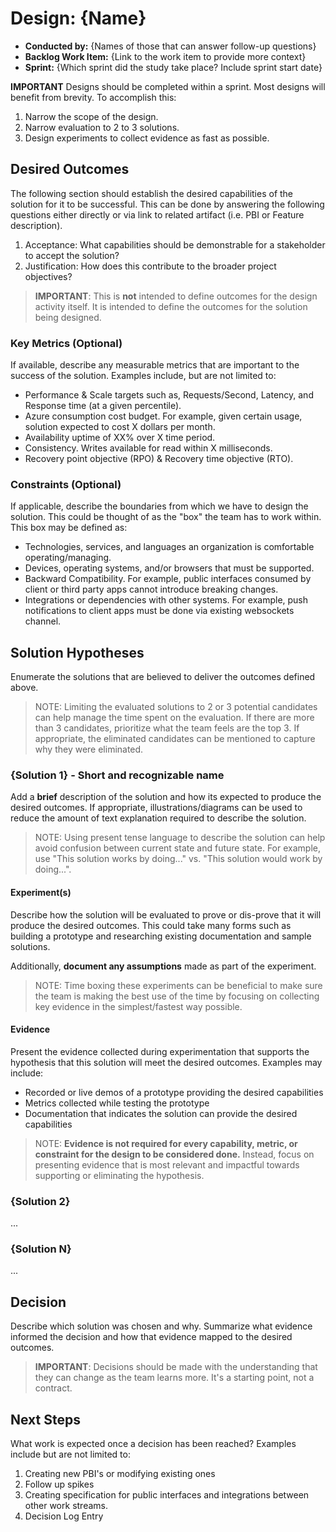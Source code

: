 # Design: {Name}

- **Conducted by:** {Names of those that can answer follow-up questions}
- **Backlog Work Item:** {Link to the work item to provide more context}
- **Sprint:** {Which sprint did the study take place? Include sprint start date}

**IMPORTANT** Designs should be completed within a sprint. Most designs will benefit from brevity. To accomplish this:

1. Narrow the scope of the design.
2. Narrow evaluation to 2 to 3 solutions.
3. Design experiments to collect evidence as fast as possible.

## Desired Outcomes

The following section should establish the desired capabilities of the solution for it to be successful. This can be done by answering the following questions either directly or via link to related artifact (i.e. PBI or Feature description).

1. Acceptance: What capabilities should be demonstrable for a stakeholder to accept the solution?
2. Justification: How does this contribute to the broader project objectives?

> **IMPORTANT**: This is **not** intended to define outcomes for the design activity itself. It is intended to define the outcomes for the solution being designed.

### Key Metrics (Optional)

If available, describe any measurable metrics that are important to the success of the solution. Examples include, but are not limited to:

- Performance & Scale targets such as, Requests/Second, Latency, and Response time (at a given percentile).
- Azure consumption cost budget. For example, given certain usage, solution expected to cost X dollars per month.
- Availability uptime of XX% over X time period.
- Consistency. Writes available for read within X milliseconds.
- Recovery point objective (RPO) & Recovery time objective (RTO).

### Constraints (Optional)

If applicable, describe the boundaries from which we have to design the solution. This could be thought of as the "box" the team has to work within. This box may be defined as:

- Technologies, services, and languages an organization is comfortable operating/managing.
- Devices, operating systems, and/or browsers that must be supported.
- Backward Compatibility. For example, public interfaces consumed by client or third party apps cannot introduce breaking changes.
- Integrations or dependencies with other systems. For example, push notifications to client apps must be done via existing websockets channel.

## Solution Hypotheses

Enumerate the solutions that are believed to deliver the outcomes defined above.

> NOTE: Limiting the evaluated solutions to 2 or 3 potential candidates can help manage the time spent on the evaluation. If there are more than 3 candidates, prioritize what the team feels are the top 3. If appropriate, the eliminated candidates can be mentioned to capture why they were eliminated.

### {Solution 1} - Short and recognizable name

Add a **brief** description of the solution and how its expected to produce the desired outcomes. If appropriate, illustrations/diagrams can be used to reduce the amount of text explanation required to describe the solution.

> NOTE: Using present tense language to describe the solution can help avoid confusion between current state and future state. For example, use "This solution works by doing..." vs. "This solution would work by doing...".

#### Experiment(s)

Describe how the solution will be evaluated to prove or dis-prove that it will produce the desired outcomes. This could take many forms such as building a prototype and researching existing documentation and sample solutions.

Additionally, **document any assumptions** made as part of the experiment.

> NOTE: Time boxing these experiments can be beneficial to make sure the team is making the best use of the time by focusing on collecting key evidence in the simplest/fastest way possible.

#### Evidence

Present the evidence collected during experimentation that supports the hypothesis that this solution will meet the desired outcomes. Examples may include:

- Recorded or live demos of a prototype providing the desired capabilities
- Metrics collected while testing the prototype
- Documentation that indicates the solution can provide the desired capabilities

> NOTE: **Evidence is not required for every capability, metric, or constraint for the design to be considered done.** Instead, focus on presenting evidence that is most relevant and impactful towards supporting or eliminating the hypothesis.

### {Solution 2}

...

### {Solution N}

...

## Decision

Describe which solution was chosen and why. Summarize what evidence informed the decision and how that evidence mapped to the desired outcomes.

> **IMPORTANT**: Decisions should be made with the understanding that they can change as the team learns more. It's a starting point, not a contract.

## Next Steps

What work is expected once a decision has been reached? Examples include but are not limited to:

1. Creating new PBI's or modifying existing ones
2. Follow up spikes
3. Creating specification for public interfaces and integrations between other work streams.
4. Decision Log Entry
